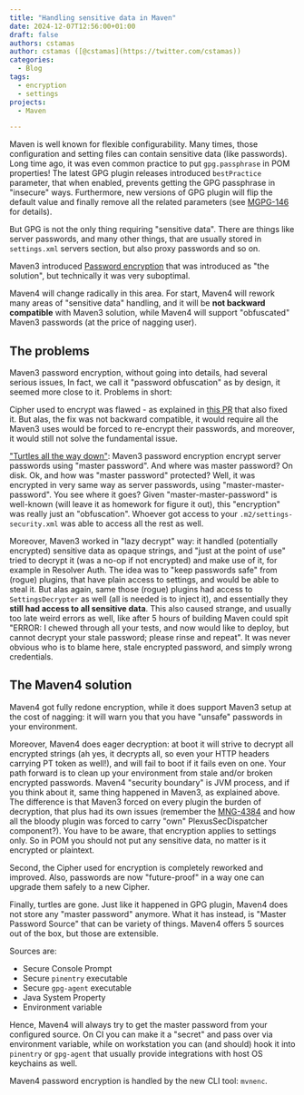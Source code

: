 ```yaml
---
title: "Handling sensitive data in Maven"
date: 2024-12-07T12:56:00+01:00
draft: false
authors: cstamas
author: cstamas ([@cstamas](https://twitter.com/cstamas))
categories:
  - Blog
tags:
  - encryption
  - settings
projects:
  - Maven

---
```


Maven is well known for flexible configurability. Many times, those configuration and setting
files can contain sensitive data (like passwords). Long time ago, it was even common practice
to put `gpg.passphrase` in POM properties! The latest GPG plugin releases introduced 
`bestPractice` parameter, that when enabled, prevents getting the GPG passphrase in
"insecure" ways. Furthermore, new versions of GPG plugin will flip the default value
and finally remove all the related parameters (see [MGPG-146](https://issues.apache.org/jira/browse/MGPG-146)
for details).

But GPG is not the only thing requiring "sensitive data". There are things like server passwords,
and many other things, that are usually stored in `settings.xml` servers section, but also
proxy passwords and so on.

Maven3 introduced [Password encryption](https://maven.apache.org/guides/mini/guide-encryption.html)
that was introduced as "the solution", but technically it was very suboptimal.

Maven4 will change radically in this area. For start, Maven4 will rework many areas of "sensitive
data" handling, and it will be **not backward compatible** with Maven3 solution, while Maven4
will support "obfuscated" Maven3 passwords (at the price of nagging user).

## The problems

Maven3 password encryption, without going into details, had several serious issues, In fact, we
call it "password obfuscation" as by design, it seemed more close to it. Problems in short:

Cipher used to encrypt was flawed - as explained in [this PR](https://github.com/codehaus-plexus/plexus-cipher/pull/23) 
that also fixed it. But alas, the fix was not backward compatible, it would require all the
Maven3 uses would be forced to re-encrypt their passwords, and moreover, it would still not
solve the fundamental issue.

["Turtles all the way down"](https://en.wikipedia.org/wiki/Turtles_all_the_way_down): Maven3
password encryption encrypt server passwords using "master password". And where was master
password? On disk. Ok, and how was "master password" protected? Well, it was encrypted in
very same way as server passwords, using "master-master-password". You see where it goes?
Given "master-master-password" is well-known (will leave it as homework for figure it out),
this "encryption" was really just an "obfuscation". Whoever got access to your 
`.m2/settings-security.xml`  was able to access all the rest as well.

Moreover, Maven3 worked in "lazy decrypt" way: it handled (potentially encrypted) sensitive data
as opaque strings, and "just at the point of use" tried to decrypt it (was a no-op if not encrypted)
and make use of it, for example in Resolver Auth. The idea was to "keep passwords safe" from
(rogue) plugins, that have plain access to settings, and would be able to steal it. But alas again,
same those (rogue) plugins had access to `SettingsDecrypter` as well (all is needed is to inject
it), and essentially they **still had access to all sensitive data**. This also caused strange,
and usually too late weird errors as well, like after 5 hours of building Maven could spit
"ERROR: I chewed through all your tests, and now would like to deploy, but cannot decrypt
your stale password; please rinse and repeat". It was never obvious who is to blame here,
stale encrypted password, and simply wrong credentials.

## The Maven4 solution

Maven4 got fully redone encryption, while it does support Maven3 setup at the cost of nagging:
it will warn you that you have "unsafe" passwords in your environment.

Moreover, Maven4 does eager decryption: at boot it will strive to decrypt all encrypted
strings (ah yes, it decrypts all, so even your HTTP headers carrying PT token as well!), 
and will fail to boot if it fails even on one. Your path forward is to clean up your environment 
from stale and/or broken encrypted passwords. Maven4 "security boundary" is JVM process, and
if you think about it, same thing happened in Maven3, as explained above. The difference is
that Maven3 forced on every plugin the burden of decryption, that plus had its own issues
(remember the [MNG-4384](https://issues.apache.org/jira/browse/MNG-4384) and how all the 
bloody plugin was forced to carry "own" PlexusSecDispatcher component?). You have to be
aware, that encryption applies to settings only. So in POM you should not put any sensitive
data, no matter is it encrypted or plaintext.

Second, the Cipher used for encryption is completely reworked and improved. Also,
passwords are now "future-proof" in a way one can upgrade them safely to a new
Cipher.

Finally, turtles are gone. Just like it happened in GPG plugin, Maven4 does not store any
"master password" anymore. What it has instead, is "Master Password Source" that can be
variety of things. Maven4 offers 5 sources out of the box, but those are extensible. 

Sources are:
* Secure Console Prompt
* Secure `pinentry` executable
* Secure `gpg-agent` executable
* Java System Property
* Environment variable

Hence, Maven4 will always try to get the master password from your configured source.
On CI you can make it a "secret" and pass over via environment variable, while on workstation
you can (and should) hook it into `pinentry` or `gpg-agent` that usually provide integrations
with host OS keychains as well.

Maven4 password encryption is handled by the new CLI tool: `mvnenc`.